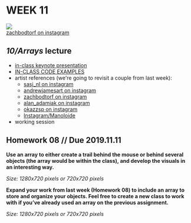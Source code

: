 # WEEK 11 

![](https://pbs.twimg.com/media/DigkgnHVMAAWDtn.jpg:large)  
[zachbodtorf on instagram](https://www.instagram.com/zachbodtorf/?hl=en)  

## _10/Arrays_ lecture  
- [in-class keynote presentation](https://github.com/johnbcarpenter/USC_IML288/blob/master/PDF/20181029_ARRAYS.pdf)  
- [IN-CLASS CODE EXAMPLES](https://github.com/johnbcarpenter/USC_IML288/tree/master/CODE/WEEK10)  
- artist references (we're going to revisit a couple from last week):  
  - [sasj_nl on instagram](https://www.instagram.com/p/B1R4JW9nbIa/)  
  - [andrewjamesart on instagram](https://www.instagram.com/p/B3GY8D3HGLQ/)  
  - [zachbodtorf on instagram](https://www.instagram.com/p/BtELnTZhLk5/)  
  - [alan_adamiak on instagram](https://www.instagram.com/p/BwIIbAXnwz_/)   
  - [okazzsp on instagram](https://www.instagram.com/p/B18TmcIH0i8/)  
  - [Instagram/Manoloide](https://www.instagram.com/Manoloide)  
- working session  

## Homework 08 // Due 2019.11.11  
**Use an array to either create a trail behind the mouse or behind several objects (the array would be within the class), and develop the visuals in an interesting way.**    
    
_Size: 1280x720 pixels or 720x720 pixels_  

**Expand your work from last week (Homework 08) to include an array to store and organize your objects.  Feel free to create a new class to work with if you’ve already used an array on the previous assignment.**    
    
_Size: 1280x720 pixels or 720x720 pixels_  
    
